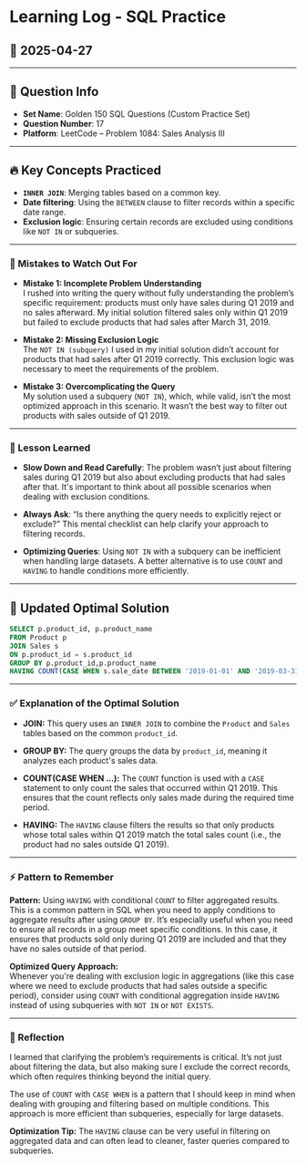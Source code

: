 # Learning Log - SQL Practice

## 📅 2025-04-27

---

## 🎯 Question Info

- **Set Name**: Golden 150 SQL Questions (Custom Practice Set)
- **Question Number**: 17
- **Platform**: LeetCode – Problem 1084: Sales Analysis III

---

## 🔥 Key Concepts Practiced

- **`INNER JOIN`**: Merging tables based on a common key.
- **Date filtering**: Using the `BETWEEN` clause to filter records within a specific date range.
- **Exclusion logic**: Ensuring certain records are excluded using conditions like `NOT IN` or subqueries.

---

### 🚨 Mistakes to Watch Out For

- **Mistake 1: Incomplete Problem Understanding**  
  I rushed into writing the query without fully understanding the problem’s specific requirement: products must only have sales during Q1 2019 and no sales afterward. My initial solution filtered sales only within Q1 2019 but failed to exclude products that had sales after March 31, 2019.

- **Mistake 2: Missing Exclusion Logic**  
  The `NOT IN (subquery)` I used in my initial solution didn’t account for products that had sales after Q1 2019 correctly. This exclusion logic was necessary to meet the requirements of the problem.

- **Mistake 3: Overcomplicating the Query**  
  My solution used a subquery (`NOT IN`), which, while valid, isn’t the most optimized approach in this scenario. It wasn’t the best way to filter out products with sales outside of Q1 2019.

---

### 🔎 Lesson Learned

- **Slow Down and Read Carefully**: The problem wasn’t just about filtering sales during Q1 2019 but also about excluding products that had sales after that. It's important to think about all possible scenarios when dealing with exclusion conditions.
  
- **Always Ask**: “Is there anything the query needs to explicitly reject or exclude?” This mental checklist can help clarify your approach to filtering records.

- **Optimizing Queries**: Using `NOT IN` with a subquery can be inefficient when handling large datasets. A better alternative is to use `COUNT` and `HAVING` to handle conditions more efficiently.

---

## 🔑 Updated Optimal Solution

```sql
SELECT p.product_id, p.product_name
FROM Product p
JOIN Sales s
ON p.product_id = s.product_id
GROUP BY p.product_id,p.product_name
HAVING COUNT(CASE WHEN s.sale_date BETWEEN '2019-01-01' AND '2019-03-31' THEN 1 END) = COUNT(*)
```

---

### ✅ Explanation of the Optimal Solution

- **JOIN:** This query uses an `INNER JOIN` to combine the `Product` and `Sales` tables based on the common `product_id`.

- **GROUP BY:** The query groups the data by `product_id`, meaning it analyzes each product's sales data.

- **COUNT(CASE WHEN ...):** The `COUNT` function is used with a `CASE` statement to only count the sales that occurred within Q1 2019. This ensures that the count reflects only sales made during the required time period.

- **HAVING:** The `HAVING` clause filters the results so that only products whose total sales within Q1 2019 match the total sales count (i.e., the product had no sales outside Q1 2019).

---

### ⚡ Pattern to Remember

**Pattern:** Using `HAVING` with conditional `COUNT` to filter aggregated results.  
This is a common pattern in SQL when you need to apply conditions to aggregate results after using `GROUP BY`. It’s especially useful when you need to ensure all records in a group meet specific conditions. In this case, it ensures that products sold only during Q1 2019 are included and that they have no sales outside of that period.

**Optimized Query Approach:**  
Whenever you're dealing with exclusion logic in aggregations (like this case where we need to exclude products that had sales outside a specific period), consider using `COUNT` with conditional aggregation inside `HAVING` instead of using subqueries with `NOT IN` or `NOT EXISTS`.

---

### 🧠 Reflection

I learned that clarifying the problem’s requirements is critical. It’s not just about filtering the data, but also making sure I exclude the correct records, which often requires thinking beyond the initial query.

The use of `COUNT` with `CASE WHEN` is a pattern that I should keep in mind when dealing with grouping and filtering based on multiple conditions. This approach is more efficient than subqueries, especially for large datasets.

**Optimization Tip:** The `HAVING` clause can be very useful in filtering on aggregated data and can often lead to cleaner, faster queries compared to subqueries.

